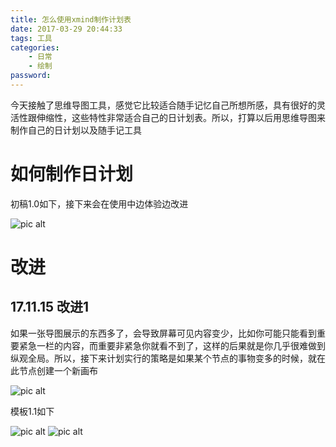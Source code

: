 ```yaml
---
title: 怎么使用xmind制作计划表
date: 2017-03-29 20:44:33
tags: 工具
categories:
    - 日常
    - 绘制
password: 
---
```


今天接触了思维导图工具，感觉它比较适合随手记忆自己所想所感，具有很好的灵活性跟伸缩性，这些特性非常适合自己的日计划表。所以，打算以后用思维导图来制作自己的日计划以及随手记工具

# 如何制作日计划

初稿1.0如下，接下来会在使用中边体验边改进

![pic alt](https://github.com/zsl-github/blog/raw/master/source/picture/plan_xmind_171111.png)

# 改进

## 17.11.15 改进1

如果一张导图展示的东西多了，会导致屏幕可见内容变少，比如你可能只能看到重要紧急一栏的内容，而重要非紧急你就看不到了，这样的后果就是你几乎很难做到纵观全局。所以，接下来计划实行的策略是如果某个节点的事物变多的时候，就在此节点创建一个新画布

![pic alt](https://github.com/zsl-github/blog/raw/master/source/picture/plan_xmind_1.gif)

模板1.1如下

![pic alt](https://github.com/zsl-github/blog/raw/master/source/picture/xmind_1_1_1.png)
![pic alt](https://github.com/zsl-github/blog/raw/master/source/picture/xmind_1_1_2.png)


